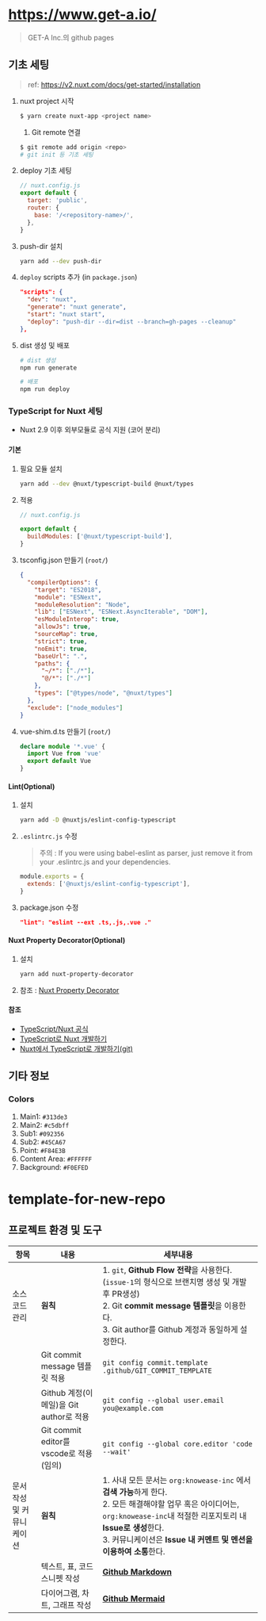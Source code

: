 # https://www.get-a.io/

> GET-A Inc.의 github pages

## 기초 세팅

> ref: https://v2.nuxt.com/docs/get-started/installation

1. nuxt project 시작
   ```bash
   $ yarn create nuxt-app <project name>
   ```
   1. Git remote 연결
   ```bash
   $ git remote add origin <repo>
   # git init 등 기초 세팅
   ```
1. deploy 기초 세팅
   ```javascript
   // nuxt.config.js
   export default {
     target: 'public',
     router: {
       base: '/<repository-name>/',
     },
   }
   ```
1. push-dir 설치
   ```bash
   yarn add --dev push-dir
   ```
1. `deploy` scripts 추가 (in `package.json`)
   ```json
   "scripts": {
     "dev": "nuxt",
     "generate": "nuxt generate",
     "start": "nuxt start",
     "deploy": "push-dir --dir=dist --branch=gh-pages --cleanup"
   },
   ```
1. dist 생성 및 배포

   ```bash
   # dist 생성
   npm run generate

   # 배포
   npm run deploy
   ```

### TypeScript for Nuxt 세팅

- Nuxt 2.9 이후 외부모듈로 공식 지원 (코어 분리)

#### 기본

1.  필요 모듈 설치
    ```bash
    yarn add --dev @nuxt/typescript-build @nuxt/types
    ```
1.  적용

    ```javascript
    // nuxt.config.js

    export default {
      buildModules: ['@nuxt/typescript-build'],
    }
    ```

1.  tsconfig.json 만들기 (`root/`)
    ```json
    {
      "compilerOptions": {
        "target": "ES2018",
        "module": "ESNext",
        "moduleResolution": "Node",
        "lib": ["ESNext", "ESNext.AsyncIterable", "DOM"],
        "esModuleInterop": true,
        "allowJs": true,
        "sourceMap": true,
        "strict": true,
        "noEmit": true,
        "baseUrl": ".",
        "paths": {
          "~/*": ["./*"],
          "@/*": ["./*"]
        },
        "types": ["@types/node", "@nuxt/types"]
      },
      "exclude": ["node_modules"]
    }
    ```
1.  vue-shim.d.ts 만들기 (`root/`)
    ```typescript
    declare module '*.vue' {
      import Vue from 'vue'
      export default Vue
    }
    ```

#### Lint(Optional)

1.  설치
    ```bash
    yarn add -D @nuxtjs/eslint-config-typescript
    ```
1.  `.eslintrc.js` 수정
    > 주의 : If you were using babel-eslint as parser, just remove it from your .eslintrc.js and your dependencies.
    ```javascript
    module.exports = {
      extends: ['@nuxtjs/eslint-config-typescript'],
    }
    ```
1.  package.json 수정
    ```json
    "lint": "eslint --ext .ts,.js,.vue ."
    ```

#### Nuxt Property Decorator(Optional)

1.  설치
    ```bash
    yarn add nuxt-property-decorator
    ```
2.  참조 : [Nuxt Property Decorator](https://github.com/nuxt-community/nuxt-property-decorator)

#### 참조

- [TypeScript/Nuxt 공식](https://typescript.nuxtjs.org/)
- [TypeScript로 Nuxt 개발하기](https://jhyeok.com/nuxt-with-typescript/)
- [Nuxt에서 TypeScript로 개발하기(git)](https://github.com/ChoDragon9/create-nuxt-ts)

## 기타 정보

### Colors

1. Main1: `#313de3`
2. Main2: `#c5dbff`
3. Sub1: `#092356`
4. Sub2: `#45CA67`
5. Point: `#F84E3B`
6. Content Area: `#FFFFFF`
7. Background: `#F0EFED`

# template-for-new-repo

## 프로젝트 환경 및 도구

| 항목                     | 내용                                    | 세부내용                                                                                                                                                                                                                                                |
| ------------------------ | --------------------------------------- | ------------------------------------------------------------------------------------------------------------------------------------------------------------------------------------------------------------------------------------------------------- |
| 소스코드 관리            | **원칙**                                | 1. `git`, **Github Flow 전략**을 사용한다.(`issue-1`의 형식으로 브랜치명 생성 및 개발후 PR생성)<br/>2. Git **commit message 템플릿**을 이용한다.<br/>3. Git author를 Github 계정과 동일하게 설정한다.                                                   |
|                          | Git commit message 템플릿 적용          | `git config commit.template .github/GIT_COMMIT_TEMPLATE`                                                                                                                                                                                                |
|                          | Github 계정(이메일)을 Git author로 적용 | `git config --global user.email you@example.com`                                                                                                                                                                                                        |
|                          | Git commit editor를 vscode로 적용(임의) | `git config --global core.editor 'code --wait'`                                                                                                                                                                                                         |
| 문서작성 및 커뮤니케이션 | **원칙**                                | 1. 사내 모든 문서는 `org:knowease-inc` 에서 **검색 가능**하게 한다.<br/>2. 모든 해결해야할 업무 혹은 아이디어는, `org:knowease-inc`내 적절한 리포지토리 내 **Issue로 생성**한다.<br/>3. 커뮤니케이션은 **Issue 내 커멘트 및 멘션을 이용하여 소통**한다. |
|                          | 텍스트, 표, 코드 스니펫 작성            | [**Github Markdown**](https://docs.github.com/ko/get-started/writing-on-github/getting-started-with-writing-and-formatting-on-github/basic-writing-and-formatting-syntax)                                                                               |
|                          | 다이어그램, 차트, 그래프 작성           | [**Github Mermaid**](https://docs.github.com/ko/get-started/writing-on-github/working-with-advanced-formatting/creating-diagrams)                                                                                                                       |
